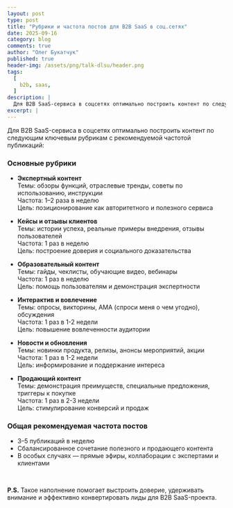 ```yaml
---
layout: post
type: post
title: "Рубрики и частота постов для B2B SaaS в соц.сетях"
date: 2025-09-16
category: blog
comments: true
author: "Олег Букатчук"
published: true
header-img: /assets/png/talk-dlsu/header.png
tags:
  [
    b2b, saas,
  ]
description: |
  Для B2B SaaS-сервиса в соцсетях оптимально построить контент по следующим ключевым рубрикам с рекомендуемой частотой публикаций...
excerpt: |
---
```


<span class="firstcharacter">Д</span>ля B2B SaaS-сервиса в соцсетях оптимально построить контент по следующим ключевым рубрикам с рекомендуемой частотой публикаций:
<br/>

### Основные рубрики

- **Экспертный контент**  
  Темы: обзоры функций, отраслевые тренды, советы по использованию, инструкции  
  Частота: 1–2 раза в неделю  
  Цель: позиционирование как авторитетного и полезного сервиса

- **Кейсы и отзывы клиентов**  
  Темы: истории успеха, реальные примеры внедрения, отзывы пользователей  
  Частота: 1 раз в неделю  
  Цель: построение доверия и социального доказательства

- **Образовательный контент**  
  Темы: гайды, чеклисты, обучающие видео, вебинары  
  Частота: 1 раз в неделю  
  Цель: помощь пользователям и демонстрация экспертности

- **Интерактив и вовлечение**  
  Темы: опросы, викторины, AMA (спроси меня о чем угодно), обсуждения  
  Частота: 1 раз в 1-2 недели  
  Цель: повышение вовлеченности аудитории

- **Новости и обновления**  
  Темы: новинки продукта, релизы, анонсы мероприятий, акции  
  Частота: 1 раз в 1-2 недели  
  Цель: информирование и поддержание интереса

- **Продающий контент**  
  Темы: демонстрация преимуществ, специальные предложения, триггеры к покупке  
  Частота: 1 раз в 2-3 недели  
  Цель: стимулирование конверсий и продаж

### Общая рекомендуемая частота постов

- 3–5 публикаций в неделю  
- Сбалансированное сочетание полезного и продающего контента  
- В особых случаях — прямые эфиры, коллаборации с экспертами и клиентами
<br/>

<b>P.S.</b> Такое наполнение помогает выстроить доверие, удерживать внимание и эффективно конвертировать лиды для B2B SaaS-проекта.




